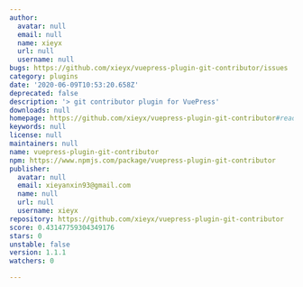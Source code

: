 ```yaml
---
author:
  avatar: null
  email: null
  name: xieyx
  url: null
  username: null
bugs: https://github.com/xieyx/vuepress-plugin-git-contributor/issues
category: plugins
date: '2020-06-09T10:53:20.658Z'
deprecated: false
description: '> git contributor plugin for VuePress'
downloads: null
homepage: https://github.com/xieyx/vuepress-plugin-git-contributor#readme
keywords: null
license: null
maintainers: null
name: vuepress-plugin-git-contributor
npm: https://www.npmjs.com/package/vuepress-plugin-git-contributor
publisher:
  avatar: null
  email: xieyanxin93@gmail.com
  name: null
  url: null
  username: xieyx
repository: https://github.com/xieyx/vuepress-plugin-git-contributor
score: 0.43147759304349176
stars: 0
unstable: false
version: 1.1.1
watchers: 0

---
```


